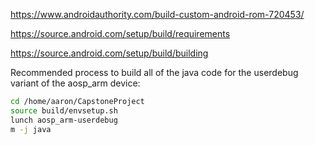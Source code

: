 https://www.androidauthority.com/build-custom-android-rom-720453/

https://source.android.com/setup/build/requirements

https://source.android.com/setup/build/building

Recommended process to build all of the java code for the userdebug variant of the aosp_arm device:
```bash
cd /home/aaron/CapstoneProject
source build/envsetup.sh
lunch aosp_arm-userdebug
m -j java
```
